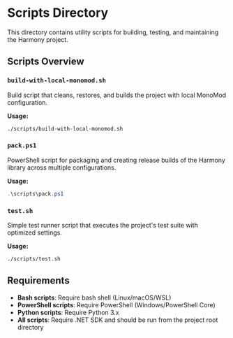 # Scripts Directory

This directory contains utility scripts for building, testing, and maintaining the Harmony project.

## Scripts Overview

### `build-with-local-monomod.sh`
Build script that cleans, restores, and builds the project with local MonoMod configuration.

**Usage:**
```bash
./scripts/build-with-local-monomod.sh
```

### `pack.ps1`
PowerShell script for packaging and creating release builds of the Harmony library across multiple configurations.

**Usage:**
```powershell
.\scripts\pack.ps1
```

### `test.sh`
Simple test runner script that executes the project's test suite with optimized settings.

**Usage:**
```bash
./scripts/test.sh
```

## Requirements

- **Bash scripts**: Require bash shell (Linux/macOS/WSL)
- **PowerShell scripts**: Require PowerShell (Windows/PowerShell Core)
- **Python scripts**: Require Python 3.x
- **All scripts**: Require .NET SDK and should be run from the project root directory